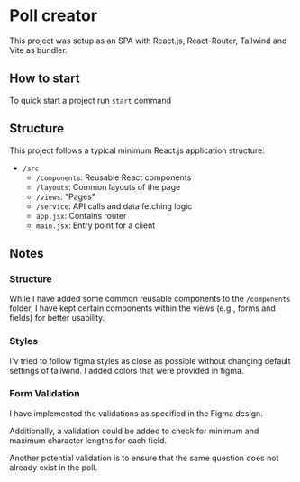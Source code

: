# Poll creator

This project was setup as an SPA with React.js, React-Router, Tailwind and Vite as bundler.

## How to start

To quick start a project run `start` command

## Structure
This project follows a typical minimum React.js application structure:

- `/src`
  - `/components`: Reusable React components
  - `/layouts`: Common layouts of the page
  - `/views`: "Pages"
  - `/service`: API calls and data fetching logic
  - `app.jsx`: Contains router
  - `main.jsx`: Entry point for a client

## Notes

### Structure
While I have added some common reusable components to the `/components` folder, I have kept certain components within the views (e.g., forms and fields) for better usability.

### Styles
I'v tried to follow figma styles as close as possible without changing default settings of tailwind. I added colors that were provided in figma.

### Form Validation

I have implemented the validations as specified in the Figma design.

Additionally, a validation could be added to check for minimum and maximum character lengths for each field.

Another potential validation is to ensure that the same question does not already exist in the poll.
